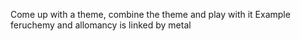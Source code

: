 Come up with a theme, combine the theme and play with it
Example feruchemy and allomancy is linked by metal